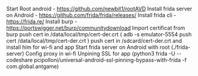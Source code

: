 Start
Root android - https://github.com/newbit1/rootAVD
Install frida server on Android - https://github.com/frida/frida/releases/
Install frida cli - https://frida.re/
Install burp - https://portswigger.net/burp/communitydownload
Import certificat from burp
 push cert in /data/local/tmp/cert-der.crt ( adb -s emulator-5554 push cert /data/local/tmp/cert-der.crt )
 push cert in /sdcard/cert-der.crt and install him for wi-fi and app
Start frida server on Android with root (./frida-server)
Config proxy in wi-fi
Unpining SSL for app (python3 frida -U --codeshare pcipolloni/universal-android-ssl-pinning-bypass-with-frida -f com.global.antgame)
 
